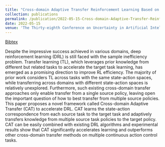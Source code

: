 ```yaml
---
title: "Cross-domain Adaptive Transfer Reinforcement Learning Based on State-Action Correspondence"
collection: publications
permalink: /publication/2022-05-15-Cross-domain-Adaptive-Transfer-Reinforcement-Learning-Based-on-State-Action-Correspondence
date: 2022-05-15
venue: 'The Thirty-eighth Conference on Uncertainty in Artificial Intelligence (UAI)'
---
```

[Bibtex](http://SG-XM.github.io/files/UAI2022_cat.bib)

Despite the impressive success achieved in various domains, deep reinforcement learning (DRL) is still faced with the sample inefficiency problem. Transfer learning (TL), which leverages prior knowledge from different but related tasks to accelerate the target task learning, has emerged as a promising direction to improve RL efficiency. The majority of prior work considers TL across tasks with the same state-action spaces, while transferring across domains with different state-action spaces is relatively unexplored. Furthermore, such existing cross-domain transfer approaches only enable transfer from a single source policy, leaving open the important question of how to best transfer from multiple source policies. This paper proposes a novel framework called Cross-domain Adaptive Transfer (CAT) to accelerate DRL. CAT learns the state-action correspondence from each source task to the target task and adaptively transfers knowledge from multiple source task policies to the target policy. CAT can be easily combined with existing DRL algorithms and experimental results show that CAT significantly accelerates learning and outperforms other cross-domain transfer methods on multiple continuous action control tasks.
